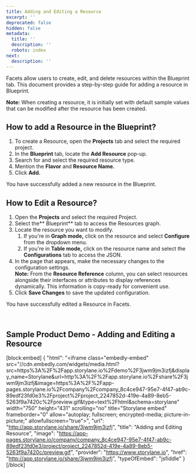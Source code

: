 ```yaml
---
title: Adding and Editing a Resource
excerpt: ''
deprecated: false
hidden: false
metadata:
  title: ''
  description: ''
  robots: index
next:
  description: ''
---
```

Facets allow users to create, edit, and delete resources within the Blueprint tab. This document provides a step-by-step guide for adding a resource in Blueprint.

**Note:** When creating a resource, it is initially set with default sample values that can be modified after the resource has been created.

## How to add a Resource in the Blueprint?

1. To create a Resource, open the **Projects** tab and select the required project.
2. In the **Blueprint** tab, locate the **Add Resource** pop-up.
3. Search for and select the required resource type.
4. Mention the **Flavor** and **Resource Name.** 
5. Click **Add.**

You have successfully added a new resource in the Blueprint.

## How to Edit a Resource?

1. Open the **Projects** and select the required Project.
2. Select the** Blueprint** tab to access the Resources graph.
3. Locate the resource you want to modify.
   1. If you're in **Graph mode,** click on the resource and select **Configure** from the dropdown menu.
   2. If you're in **Table mode,** click on the resource name and select the **Configurations** tab to access the JSON.
4. In the page that appears, make the necessary changes to the configuration settings.  
   **Note:** From the **Resource Reference** column, you can select resources alongside their interfaces or attributes to display references dynamically. This information is copy-ready for convenient use.
5. Click **Save Changes** to save the updated configuration.

You have successfully edited a Resource in Facets.

<br />

## Sample Product Demo - Adding and Editing a Resource

[block:embed]
{
  "html": "<iframe class=\"embedly-embed\" src=\"//cdn.embedly.com/widgets/media.html?src=https%3A%2F%2Fapp.storylane.io%2Fdemo%2F3jwm9jm3izfj&display_name=Storylane&url=http%3A%2F%2Fapp.storylane.io%2Fshare%2F3jwm9jm3izfj&image=https%3A%2F%2Fapp-pages.storylane.io%2Fcompany%2Fcompany_8c4ce947-95e7-4f47-ab9c-89edf23fd0e3%2Fproject%2Fproject_2247852d-419e-4a89-8eb5-5263f9a7420c%2Fpreview.gif&type=text%2Fhtml&schema=storylane\" width=\"750\" height=\"431\" scrolling=\"no\" title=\"Storylane embed\" frameborder=\"0\" allow=\"autoplay; fullscreen; encrypted-media; picture-in-picture;\" allowfullscreen=\"true\"></iframe>",
  "url": "http://app.storylane.io/share/3jwm9jm3izfj",
  "title": "Adding and Editing Resource",
  "image": "https://app-pages.storylane.io/company/company_8c4ce947-95e7-4f47-ab9c-89edf23fd0e3/project/project_2247852d-419e-4a89-8eb5-5263f9a7420c/preview.gif",
  "provider": "https://www.storylane.io",
  "href": "http://app.storylane.io/share/3jwm9jm3izfj",
  "typeOfEmbed": "jsfiddle"
}
[/block]